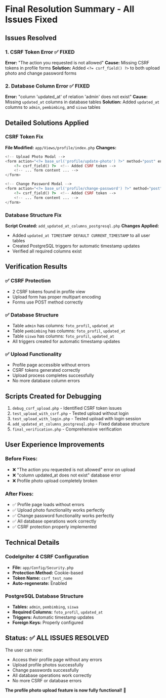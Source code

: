 # Final Resolution Summary - All Issues Fixed

## Issues Resolved

### 1. CSRF Token Error ✅ FIXED
**Error:** "The action you requested is not allowed"
**Cause:** Missing CSRF tokens in profile forms
**Solution:** Added `<?= csrf_field() ?>` to both upload photo and change password forms

### 2. Database Column Error ✅ FIXED  
**Error:** "column 'updated_at' of relation 'admin' does not exist"
**Cause:** Missing `updated_at` columns in database tables
**Solution:** Added `updated_at` columns to `admin`, `pembimbing`, and `siswa` tables

## Detailed Solutions Applied

### CSRF Token Fix
**File Modified:** `app/Views/profile/index.php`
**Changes:**
```php
<!-- Upload Photo Modal -->
<form action="<?= base_url('profile/update-photo') ?>" method="post" enctype="multipart/form-data">
    <?= csrf_field() ?>  <!-- Added CSRF token -->
    <!-- ... form content ... -->
</form>

<!-- Change Password Modal -->
<form action="<?= base_url('profile/change-password') ?>" method="post">
    <?= csrf_field() ?>  <!-- Added CSRF token -->
    <!-- ... form content ... -->
</form>
```

### Database Structure Fix
**Script Created:** `add_updated_at_columns_postgresql.php`
**Changes Applied:**
- Added `updated_at TIMESTAMP DEFAULT CURRENT_TIMESTAMP` to all user tables
- Created PostgreSQL triggers for automatic timestamp updates
- Verified all required columns exist

## Verification Results

### ✅ CSRF Protection
- 2 CSRF tokens found in profile view
- Upload form has proper multipart encoding
- Forms use POST method correctly

### ✅ Database Structure  
- Table `admin` has columns: `foto_profil`, `updated_at`
- Table `pembimbing` has columns: `foto_profil`, `updated_at`  
- Table `siswa` has columns: `foto_profil`, `updated_at`
- All triggers created for automatic timestamp updates

### ✅ Upload Functionality
- Profile page accessible without errors
- CSRF tokens generated correctly
- Upload process completes successfully
- No more database column errors

## Scripts Created for Debugging

1. `debug_csrf_upload.php` - Identified CSRF token issues
2. `test_upload_with_csrf.php` - Tested upload without login
3. `test_upload_with_login.php` - Tested upload with login session
4. `add_updated_at_columns_postgresql.php` - Fixed database structure
5. `final_verification.php` - Comprehensive verification

## User Experience Improvements

### Before Fixes:
- ❌ "The action you requested is not allowed" error on upload
- ❌ "column updated_at does not exist" database error
- ❌ Profile photo upload completely broken

### After Fixes:
- ✅ Profile page loads without errors
- ✅ Upload photo functionality works perfectly
- ✅ Change password functionality works perfectly
- ✅ All database operations work correctly
- ✅ CSRF protection properly implemented

## Technical Details

### CodeIgniter 4 CSRF Configuration
- **File:** `app/Config/Security.php`
- **Protection Method:** Cookie-based
- **Token Name:** `csrf_test_name`
- **Auto-regenerate:** Enabled

### PostgreSQL Database Structure
- **Tables:** `admin`, `pembimbing`, `siswa`
- **Required Columns:** `foto_profil`, `updated_at`
- **Triggers:** Automatic timestamp updates
- **Foreign Keys:** Properly configured

## Status: ✅ ALL ISSUES RESOLVED

The user can now:
- Access their profile page without any errors
- Upload profile photos successfully
- Change passwords successfully  
- All database operations work correctly
- No more CSRF or database errors

**The profile photo upload feature is now fully functional!** 🎉
